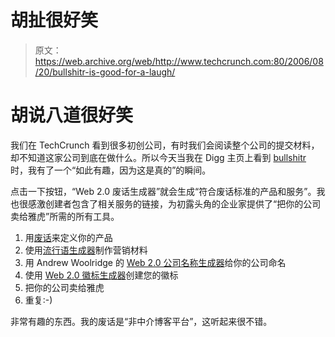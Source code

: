 # 胡扯很好笑 

> 原文：<https://web.archive.org/web/http://www.techcrunch.com:80/2006/08/20/bullshitr-is-good-for-a-laugh/>

# 胡说八道很好笑

 [](https://web.archive.org/web/20221209135855/http://emptybottle.org/bullshit/) 我们在 TechCrunch 看到很多初创公司，有时我们会阅读整个公司的提交材料，却不知道这家公司到底在做什么。所以今天当我在 Digg 主页上看到 [bullshitr](https://web.archive.org/web/20221209135855/http://emptybottle.org/bullshit/) 时，我有了一个“如此有趣，因为这是真的”的瞬间。

点击一下按钮，“Web 2.0 废话生成器”就会生成“符合废话标准的产品和服务”。我也很感激创建者包含了相关服务的链接，为初露头角的企业家提供了“把你的公司卖给雅虎”所需的所有工具。

1.  用[废话](https://web.archive.org/web/20221209135855/http://emptybottle.org/bullshit/)来定义你的产品
2.  使用[流行语生成器](https://web.archive.org/web/20221209135855/http://what.was.the.question.whyblog.org/buzz/)制作营销材料
3.  用 Andrew Woolridge 的 [Web 2.0 公司名称生成器](https://web.archive.org/web/20221209135855/http://andrewwooldridge.com/myapps/webtwopointoh.html)给你的公司命名
4.  使用 [Web 2.0 徽标生成器](https://web.archive.org/web/20221209135855/http://msig.info/web2test.php)创建您的徽标
5.  把你的公司卖给雅虎
6.  重复:-)

非常有趣的东西。我的废话是“非中介博客平台”，这听起来很不错。